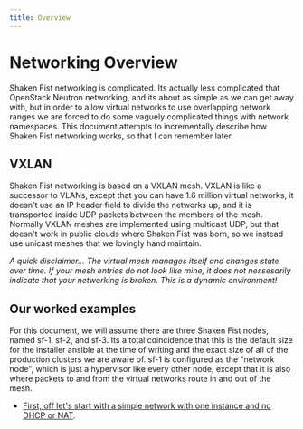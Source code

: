 ```yaml
---
title: Overview
---
```

# Networking Overview

Shaken Fist networking is complicated. Its actually less complicated that OpenStack Neutron networking, and its about as simple as we can get away with, but in order to allow virtual networks to use overlapping network ranges we are forced to do some vaguely complicated things with network namespaces. This document attempts to incrementally describe how Shaken Fist networking works, so that I can remember later.

## VXLAN

Shaken Fist networking is based on a VXLAN mesh. VXLAN is like a successor to VLANs, except that you can have 1.6 million virtual networks, it doesn't use an IP header field to divide the networks up, and it is transported inside UDP packets between the members of the mesh. Normally VXLAN meshes are implemented using multicast UDP, but that doesn't work in public clouds where Shaken Fist was born, so we instead use unicast meshes that we lovingly hand maintain.

_A quick disclaimer... The virtual mesh manages itself and changes state over time. If your mesh entries do not look like mine, it does not nessesarily indicate that your networking is broken. This is a dynamic environment!_

## Our worked examples

For this document, we will assume there are three Shaken Fist nodes, named sf-1, sf-2, and sf-3. Its a total coincidence that this is the default size for the installer ansible at the time of writing and the exact size of all of the production clusters we are aware of. sf-1 is configured as the "network node", which is just a hypervisor like every other node, except that it is also where packets to and from the virtual networks route in and out of the mesh.

* [First, off let's start with a simple network with one instance and no DHCP or NAT](networking_explained_single_instance.md).